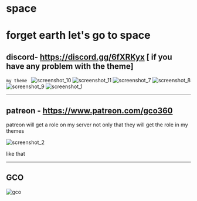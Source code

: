 # space
forget earth let's go to space
=======================================
discord- https://discord.gg/6fXRKyx [ if you have any problem with the theme]
------------------------------------------




```my theme ```
![screenshot_10](https://user-images.githubusercontent.com/31587917/40369278-36130294-5dfb-11e8-8a72-da6f60d27597.png)
![screenshot_11](https://user-images.githubusercontent.com/31587917/40369281-366dfd02-5dfb-11e8-85da-d658ade32a7e.png)
![screenshot_7](https://user-images.githubusercontent.com/31587917/40369282-36b55954-5dfb-11e8-9c3c-6a7ba7818a33.png)
![screenshot_8](https://user-images.githubusercontent.com/31587917/40369283-370b25c8-5dfb-11e8-945f-33ba8c09538d.png)
![screenshot_9](https://user-images.githubusercontent.com/31587917/40369285-37560160-5dfb-11e8-813e-79375e10cbf5.png)
![screenshot_1](https://user-images.githubusercontent.com/31587917/40369338-5a416d36-5dfb-11e8-8c6d-ea6b0ab944a1.png)

-----------------------------------------------
patreon - https://www.patreon.com/gco360
------------------------------------------------
patreon will get a role on my server not only that they will get the role in my themes

 ![screenshot_2](https://user-images.githubusercontent.com/31587917/40572623-3607c7be-60ce-11e8-8d83-5f4de4870909.png)

like that

------------------------------
GCO
--------------------------

![gco](https://user-images.githubusercontent.com/31587917/40158597-fc80f11c-59c2-11e8-9507-6b2adc18afb3.png)
